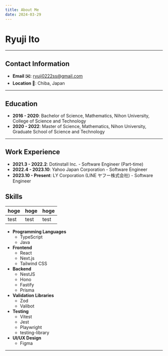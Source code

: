 ```yaml
---
title: About Me
date: 2024-03-29
---
```


# Ryuji Ito

---

## Contact Information

- **Email ✉️**: ryuji0222ss@gmail.com
- **Location 📍**: Chiba, Japan

---

## Education

- **2016 - 2020**: Bachelor of Science, Mathematics, Nihon University, College of Science and Technology
- **2020 - 2022**: Master of Science, Mathematics, Nihon University, Graduate School of Science and Technology

---

## Work Experience

- **2021.3 - 2022.2**: Dotinstall Inc. - Software Engineer (Part-time)
- **2022.4 - 2023.10**: Yahoo Japan Corporation - Software Engineer
- **2023.10 - Present**: LY Corporation (LINE ヤフー株式会社) - Software Engineer

## Skills

| hoge | hoge | hoge |
| ---- | ---- | ---- |
| test | test | test |

- **Programming Languages**
  - TypeScript
  - Java
- **Frontend**
  - React
  - Next.js
  - Tailwind CSS
- **Backend**
  - NestJS
  - Hono
  - Fastify
  - Prisma
- **Validation Libraries**
  - Zod
  - Valibot
- **Testing**
  - Vitest
  - Jest
  - Playwright
  - testing-library
- **UI/UX Design**
  - Figma

---
